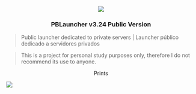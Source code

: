 <p align="center">
    <a href="https://github.com/codecorno/PBLauncher/tree/master/Loading">
        <img src="https://github.com/codecorno/PBLauncher/blob/master/Loading/ViperRed_intro_bg.bmp" />
    </a>
</p>
<h3 align="center">PBLauncher v3.24 Public Version</h3>

> Public launcher dedicated to private servers | Launcher público dedicado a servidores privados

> This is a project for personal study purposes only, therefore I do not recommend its use to anyone.

 <p align="center">
    Prints
    <br />
  </p>
  <a href="https://github.com/codecorno/PBLauncher-v3.24/tree/main/img">
        <img src="https://github.com/codecorno/PBLauncher-v3.24/tree/main/img/launcher1.png" />
    </a>
</p>
